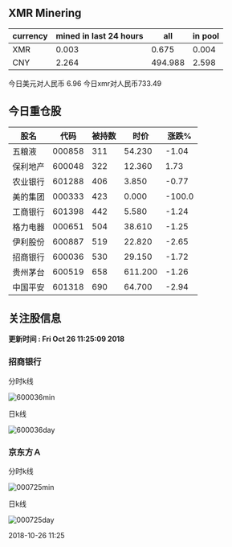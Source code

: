 ## XMR Minering

|currency|mined in last 24 hours|all|in pool|
|---|---|---|---|
|XMR|0.003|0.675|0.004|
|CNY|2.264|494.988|2.598|

今日美元对人民币 6.96	今日xmr对人民币733.49


## 今日重仓股 

|股名|代码|被持数|时价|涨跌%|
|---|---|---|---|---|
|五粮液|000858|311|54.230|-1.04|
|保利地产|600048|322|12.360|1.73|
|农业银行|601288|406|3.850|-0.77|
|美的集团|000333|423|0.000|-100.0|
|工商银行|601398|442|5.580|-1.24|
|格力电器|000651|504|38.610|-1.25|
|伊利股份|600887|519|22.820|-2.65|
|招商银行|600036|530|29.150|-1.72|
|贵州茅台|600519|658|611.200|-1.26|
|中国平安|601318|690|64.700|-2.94|

## 关注股信息
**更新时间 : Fri Oct 26 11:25:09 2018**
### 招商银行 
分时k线

![600036min](http://image.sinajs.cn/newchart/min/n/sh600036.gif)

日k线

![600036day](http://image.sinajs.cn/newchart/daily/n/sh600036.gif)

### 京东方Ａ 
分时k线

![000725min](http://image.sinajs.cn/newchart/min/n/sz000725.gif)

日k线

![000725day](http://image.sinajs.cn/newchart/daily/n/sz000725.gif)

2018-10-26 11:25